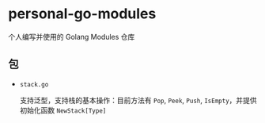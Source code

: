 # personal-go-modules

个人编写并使用的 Golang Modules 仓库

## 包

- `stack.go`

  支持泛型，支持栈的基本操作：目前方法有 `Pop`, `Peek`, `Push`, `IsEmpty`，并提供初始化函数 `NewStack[Type]`
